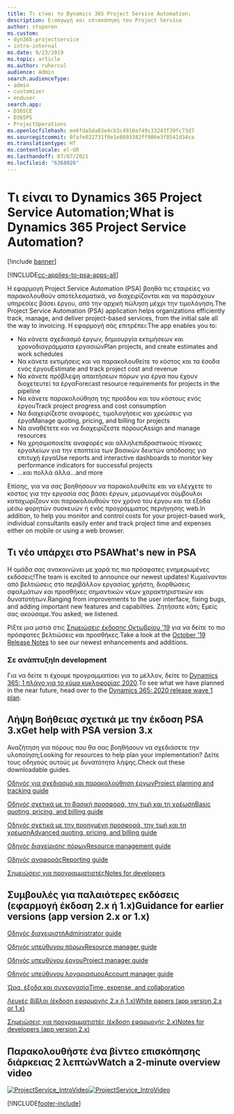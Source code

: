 ```yaml
---
title: Τι είναι το Dynamics 365 Project Service Automation;
description: Εισαγωγή και επισκόπηση του Project Service
author: stsporen
ms.custom:
- dyn365-projectservice
- intro-internal
ms.date: 9/23/2019
ms.topic: article
ms.author: ruhercul
audience: Admin
search.audienceType:
- admin
- customizer
- enduser
search.app:
- D365CE
- D365PS
- ProjectOperations
ms.openlocfilehash: ee6fda5da83e4cb3c4910af49c33243f39fc73d7
ms.sourcegitcommit: 0fafe022731f0e1e8693382ff906e3f8541d34ca
ms.translationtype: HT
ms.contentlocale: el-GR
ms.lasthandoff: 07/07/2021
ms.locfileid: "6368926"
---
```

# <a name="what-is-dynamics-365-project-service-automation"></a><span data-ttu-id="eb05e-103">Τι είναι το Dynamics 365 Project Service Automation;</span><span class="sxs-lookup"><span data-stu-id="eb05e-103">What is Dynamics 365 Project Service Automation?</span></span>

[!include [banner](../includes/psa-now-project-operations.md)]

[!INCLUDE[cc-applies-to-psa-apps-all](../includes/cc-applies-to-psa-apps-all.md)]

<span data-ttu-id="eb05e-104">Η εφαρμογή Project Service Automation (PSA) βοηθά τις εταιρείες να παρακολουθούν αποτελεσματικά, να διαχειρίζονται και να παράσχουν υπηρεσίες βάσει έργου, από την αρχική πώληση μέχρι την τιμολόγηση.</span><span class="sxs-lookup"><span data-stu-id="eb05e-104">The Project Service Automation (PSA) application helps organizations efficiently track, manage, and deliver project-based services, from the initial sale all the way to invoicing.</span></span> <span data-ttu-id="eb05e-105">Η εφαρμογή σάς επιτρέπει:</span><span class="sxs-lookup"><span data-stu-id="eb05e-105">The app enables you to:</span></span>

- <span data-ttu-id="eb05e-106">Να κάνετε σχεδιασμό έργων, δημιουργία εκτιμήσεων και χρονοδιαγράμματα εργασιών</span><span class="sxs-lookup"><span data-stu-id="eb05e-106">Plan projects, and create estimates and work schedules</span></span>
- <span data-ttu-id="eb05e-107">Να κάνετε εκτιμήσεις και να παρακολουθείτε το κόστος και τα έσοδα ενός έργου</span><span class="sxs-lookup"><span data-stu-id="eb05e-107">Estimate and track project cost and revenue</span></span>
- <span data-ttu-id="eb05e-108">Να κάνετε πρόβλεψη απαιτήσεων πόρων για έργα που έχουν διοχετευτεί τα έργα</span><span class="sxs-lookup"><span data-stu-id="eb05e-108">Forecast resource requirements for projects in the pipeline</span></span>
- <span data-ttu-id="eb05e-109">Να κάνετε παρακολούθηση της προόδου και του κόστους ενός έργου</span><span class="sxs-lookup"><span data-stu-id="eb05e-109">Track project progress and cost consumption</span></span>
- <span data-ttu-id="eb05e-110">Να διαχειρίζεστε αναφορές, τιμολογήσεις και χρεώσεις για έργα</span><span class="sxs-lookup"><span data-stu-id="eb05e-110">Manage quoting, pricing, and billing for projects</span></span>
- <span data-ttu-id="eb05e-111">Να αναθέτετε και να διαχειρίζεστε πόρους</span><span class="sxs-lookup"><span data-stu-id="eb05e-111">Assign and manage resources</span></span>
- <span data-ttu-id="eb05e-112">Να χρησιμοποιείτε αναφορές και αλληλεπιδραστικούς πίνακες εργαλείων για την εποπτεία των βασικών δεικτών απόδοσης για επιτυχή έργα</span><span class="sxs-lookup"><span data-stu-id="eb05e-112">Use reports and interactive dashboards to monitor key performance indicators for successful projects</span></span>
- <span data-ttu-id="eb05e-113">...και πολλά άλλα</span><span class="sxs-lookup"><span data-stu-id="eb05e-113">...and more</span></span>

<span data-ttu-id="eb05e-114">Επίσης, για να σας βοηθήσουν να παρακολουθείτε και να ελέγχετε το κόστος για την εργασία σας βάσει έργων, μεμονωμένοι σύμβουλοι καταχωρίζουν και παρακολουθούν τον χρόνο του έργου και τα έξοδα μέσω φορητών συσκευών ή ενός προγράμματος περιήγησης web.</span><span class="sxs-lookup"><span data-stu-id="eb05e-114">In addition, to help you monitor and control costs for your project-based work, individual consultants easily enter and track project time and expenses either on mobile or using a web browser.</span></span>

## <a name="whats-new-in-psa"></a><span data-ttu-id="eb05e-115">Τι νέο υπάρχει στο PSA</span><span class="sxs-lookup"><span data-stu-id="eb05e-115">What's new in PSA</span></span>
<span data-ttu-id="eb05e-116">Η ομάδα σας ανακοινώνει με χαρά τις πιο πρόσφατες ενημερωμένες εκδόσεις!</span><span class="sxs-lookup"><span data-stu-id="eb05e-116">The team is excited to announce our newest updates!</span></span> <span data-ttu-id="eb05e-117">Κυμαίνονται από βελτιώσεις στο περιβάλλον εργασίας χρήστη, διορθώσεις σφαλμάτων και προσθήκες σημαντικών νέων χαρακτηριστικών και δυνατοτήτων.</span><span class="sxs-lookup"><span data-stu-id="eb05e-117">Ranging from improvements to the user interface, fixing bugs, and adding important new features and capabilties.</span></span> <span data-ttu-id="eb05e-118">Ζητήσατε κάτι; Εμείς σας ακούσαμε.</span><span class="sxs-lookup"><span data-stu-id="eb05e-118">You asked; we listened.</span></span>

<span data-ttu-id="eb05e-119">Ρίξτε μια ματιά στις [Σημειώσεις έκδοσης Οκτωβρίου '19](/dynamics365-release-plan/2019wave2/index) για να δείτε το πιο πρόσφατες βελτιώσεις και προσθήκες.</span><span class="sxs-lookup"><span data-stu-id="eb05e-119">Take a look at the [October '19 Release Notes](/dynamics365-release-plan/2019wave2/index) to see our newest enhancements and additions.</span></span>

### <a name="in-development"></a><span data-ttu-id="eb05e-120">Σε ανάπτυξη</span><span class="sxs-lookup"><span data-stu-id="eb05e-120">In development</span></span>
<span data-ttu-id="eb05e-121">Για να δείτε τι έχουμε προγραμματίσει για το μέλλον, δείτε το [Dynamics 365: 1 πλάνο για το κύμα κυκλοφορίας 2020](/dynamics365-release-plan/2020wave1/index).</span><span class="sxs-lookup"><span data-stu-id="eb05e-121">To see what we have planned in the near future, head over to the [Dynamics 365: 2020 release wave 1 plan](/dynamics365-release-plan/2020wave1/index).</span></span>

## <a name="get-help-with-psa-version-3x"></a><span data-ttu-id="eb05e-122">Λήψη Βοήθειας σχετικά με την έκδοση PSA 3.x</span><span class="sxs-lookup"><span data-stu-id="eb05e-122">Get help with PSA version 3.x</span></span>
<span data-ttu-id="eb05e-123">Αναζήτηση για πόρους που θα σας βοηθήσουν να σχεδιάσετε την υλοποίηση;</span><span class="sxs-lookup"><span data-stu-id="eb05e-123">Looking for resources to help plan your implementation?</span></span> <span data-ttu-id="eb05e-124">Δείτε τους οδηγούς αυτούς με δυνατότητα λήψης.</span><span class="sxs-lookup"><span data-stu-id="eb05e-124">Check out these downloadable guides.</span></span>

 [<span data-ttu-id="eb05e-125">Οδηγός για σχεδιασμό και παρακολούθηση έργων</span><span class="sxs-lookup"><span data-stu-id="eb05e-125">Project planning and tracking guide</span></span>](../psa/implementation-guides/project-planning-tracking.md)

 [<span data-ttu-id="eb05e-126">Οδηγός σχετικά με τη βασική προσφορά, την τιμή και τη χρέωση</span><span class="sxs-lookup"><span data-stu-id="eb05e-126">Basic quoting, pricing, and billing guide</span></span>](../psa/implementation-guides/begin-quoting-pricing-billing.md)

 [<span data-ttu-id="eb05e-127">Οδηγός σχετικά με την προηγμένη προσφορά, την τιμή και τη χρέωση</span><span class="sxs-lookup"><span data-stu-id="eb05e-127">Advanced quoting, pricing, and billing guide</span></span>](../psa/implementation-guides/adv-quoting-pricing-billing.md)

 [<span data-ttu-id="eb05e-128">Οδηγός διαχείρισης πόρων</span><span class="sxs-lookup"><span data-stu-id="eb05e-128">Resource management guide</span></span>](../psa/implementation-guides/resource-management-guide.md)

 [<span data-ttu-id="eb05e-129">Οδηγός αναφοράς</span><span class="sxs-lookup"><span data-stu-id="eb05e-129">Reporting guide</span></span>](../psa/implementation-guides/reporting-guide.md)

 [<span data-ttu-id="eb05e-130">Σημειώσεις για προγραμματιστές</span><span class="sxs-lookup"><span data-stu-id="eb05e-130">Notes for developers</span></span>](../psa/developer-guides/overview-dev-notes-v3.x.md)

## <a name="guidance-for-earlier-versions-app-version-2x-or-1x"></a><span data-ttu-id="eb05e-131">Συμβουλές για παλαιότερες εκδόσεις (εφαρμογή έκδοση 2.x ή 1.x)</span><span class="sxs-lookup"><span data-stu-id="eb05e-131">Guidance for earlier versions (app version 2.x or 1.x)</span></span>
 [<span data-ttu-id="eb05e-132">Οδηγός διαχειριστή</span><span class="sxs-lookup"><span data-stu-id="eb05e-132">Administrator guide</span></span>](../psa/admin-guide.md)

 [<span data-ttu-id="eb05e-133">Οδηγός υπεύθυνου πόρων</span><span class="sxs-lookup"><span data-stu-id="eb05e-133">Resource manager guide</span></span>](../psa/resource-manager-guide.md)

 [<span data-ttu-id="eb05e-134">Οδηγός υπευθύνου έργου</span><span class="sxs-lookup"><span data-stu-id="eb05e-134">Project manager guide</span></span>](../psa/project-manager-guide.md)

 [<span data-ttu-id="eb05e-135">Οδηγός υπεύθυνου λογαριασμού</span><span class="sxs-lookup"><span data-stu-id="eb05e-135">Account manager guide</span></span>](../psa/account-manager-guide.md)

 [<span data-ttu-id="eb05e-136">Ώρα, έξοδα και συνεργασία</span><span class="sxs-lookup"><span data-stu-id="eb05e-136">Time, expense, and collaboration</span></span>](../psa/time-expense-collaboration-guide.md)

 [<span data-ttu-id="eb05e-137">Λευκές βίβλοι (έκδοση εφαρμογής 2.x ή 1.x)</span><span class="sxs-lookup"><span data-stu-id="eb05e-137">White papers (app version 2.x or 1.x)</span></span>](../psa/white-papers.md)

 [<span data-ttu-id="eb05e-138">Σημειώσεις για προγραμματιστές (έκδοση εφαρμογής 2.x)</span><span class="sxs-lookup"><span data-stu-id="eb05e-138">Notes for developers (app version 2.x)</span></span>](../psa/developer-guides/add-custom-qoi-forms-v2.x.md)

 ## <a name="watch-a-2-minute-overview-video"></a><span data-ttu-id="eb05e-139">Παρακολουθήστε ένα βίντεο επισκόπησης διάρκειας 2 λεπτών</span><span class="sxs-lookup"><span data-stu-id="eb05e-139">Watch a 2-minute overview video</span></span>
 <a name="heroArea"></a> <span data-ttu-id="eb05e-140">[![ProjectService_IntroVideo](../psa/media/project-service-intro-video.png "ProjectService_IntroVideo")](https://go.microsoft.com/fwlink/p/?LinkId=799457)</span><span class="sxs-lookup"><span data-stu-id="eb05e-140">[![ProjectService_IntroVideo](../psa/media/project-service-intro-video.png "ProjectService_IntroVideo")](https://go.microsoft.com/fwlink/p/?LinkId=799457)</span></span>




[!INCLUDE[footer-include](../includes/footer-banner.md)]